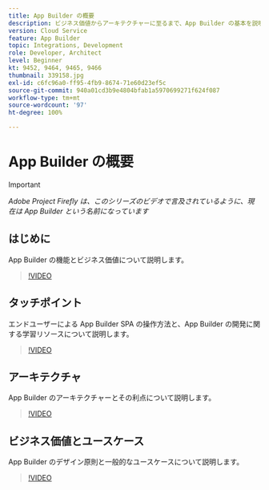 ```yaml
---
title: App Builder の概要
description: ビジネス価値からアーキテクチャーに至るまで、App Builder の基本を説明します。
version: Cloud Service
feature: App Builder
topic: Integrations, Development
role: Developer, Architect
level: Beginner
kt: 9452, 9464, 9465, 9466
thumbnail: 339158.jpg
exl-id: c6fc96a0-ff95-4fb9-8674-71e60d23ef5c
source-git-commit: 940a01cd3b9e4804bfab1a5970699271f624f087
workflow-type: tm+mt
source-wordcount: '97'
ht-degree: 100%

---
```


# App Builder の概要

>[!IMPORTANT]
>
> _Adobe Project Firefly は、このシリーズのビデオで言及されているように、現在は App Builder という名前になっています_

## はじめに

App Builder の機能とビジネス価値について説明します。

>[!VIDEO](https://video.tv.adobe.com/v/339158/?quality=12&learn=on)

## タッチポイント

エンドユーザーによる App Builder SPA の操作方法と、App Builder の開発に関する学習リソースについて説明します。

>[!VIDEO](https://video.tv.adobe.com/v/339159/?quality=12&learn=on)

## アーキテクチャ

App Builder のアーキテクチャーとその利点について説明します。

>[!VIDEO](https://video.tv.adobe.com/v/339160/?quality=12&learn=on)

## ビジネス価値とユースケース

App Builder のデザイン原則と一般的なユースケースについて説明します。

>[!VIDEO](https://video.tv.adobe.com/v/339161/?quality=12&learn=on)
